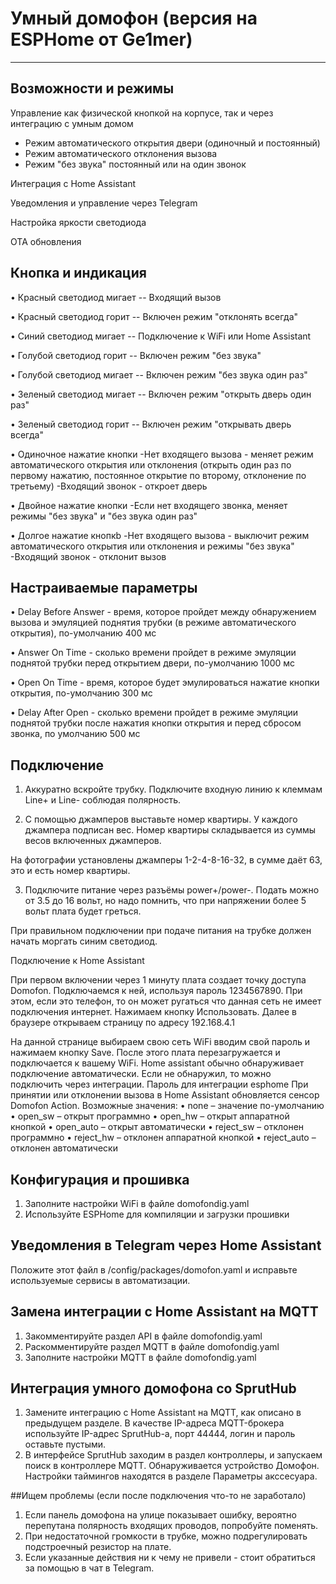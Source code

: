 # Умный домофон (версия на ESPHome от Ge1mer)
________________________________________
## Возможности и режимы
Управление как физической кнопкой на корпусе, так и через интеграцию с умным домом
 - Режим автоматического открытия двери (одиночный и постоянный)
 - Режим автоматического отклонения вызова
 - Режим "без звука" постоянный или на один звонок
 
Интеграция с Home Assistant

Уведомления и управление через Telegram

Настройка яркости светодиода

OTA обновления

## Кнопка и индикация
 •	Красный светодиод мигает  -- Входящий вызов
 
 •	Красный светодиод горит   -- Включен режим "отклонять всегда"
 
 •	Синий светодиод мигает    -- Подключение к WiFi или Home Assistant
 
 •	Голубой светодиод горит   -- Включен режим "без звука"
 
 •	Голубой светодиод мигает  -- Включен режим "без звука один раз"
 
 •	Зеленый светодиод мигает  -- Включен режим "открыть дверь один раз"
 
 •	Зеленый светодиод горит   -- Включен режим "открывать дверь всегда"
 
 •	Одиночное нажатие кнопки
   -Нет входящего вызова - меняет режим автоматического открытия или отклонения (открыть один раз по первому нажатию, постоянное открытие по второму, отклонение по третьему)
   -Входящий звонок - откроет дверь
   
•	Двойное нажатие кнопки
   -Если нет входящего звонка, меняет режимы "без звука" и "без звука один раз"
   
•	Долгое нажатие кнопкb
   -Нет входящего вызова - выключит режим автоматического открытия или отклонения и режимы "без звука"
   -Входящий звонок - отклонит вызов
   
## Настраиваемые параметры
•	Delay Before Answer - время, которое пройдет между обнаружением вызова и эмуляцией поднятия трубки (в режиме автоматического открытия), по-умолчанию 400 мс

•	Answer On Time - сколько времени пройдет в режиме эмуляции поднятой трубки перед открытием двери, по-умолчанию 1000 мс

•	Open On Time - время, которое будет эмулироваться нажатие кнопки открытия, по-умолчанию 300 мс
	
•	Delay After Open - сколько времени пройдет в режиме эмуляции поднятой трубки после нажатия кнопки открытия и перед сбросом звонка, по умолчанию 500 мс

## Подключение
1.	Аккуратно вскройте трубку. Подключите входную линию к клеммам Line+ и Line- соблюдая полярность.

2.	С помощью джамперов выставьте номер квартиры. У каждого джампера подписан вес. Номер квартиры складывается из суммы весов включенных джамперов.

На фотографии установлены джамперы 1-2-4-8-16-32, в сумме даёт 63, это и есть номер квартиры.

3.	Подключите питание через разъёмы power+/power-. Подать можно от 3.5 до 16 вольт, но надо помнить, что при напряжении более 5 вольт плата будет греться.

При правильном подключении при подаче питания на трубке должен начать моргать синим светодиод.

Подключение к Home Assistant

При первом включении через 1 минуту плата создает точку доступа Domofon. Подключаемся к ней, используя пароль 1234567890. При этом, если это телефон, то он может 
ругаться что данная сеть не имеет подключения интернет. Нажимаем кнопку Использовать. Далее в браузере открываем страницу по адресу 192.168.4.1

 
На данной странице выбираем свою сеть WiFi вводим свой пароль и нажимаем кнопку Save. После этого плата перезагружается и подключается к вашему WiFi. Home assistant обычно обнаруживает подключение автоматически. Если не обнаружил, то можно подключить через интеграции. Пароль для интеграции esphome
При принятии или отклонении вызова в Home Assistant обновляется сенсор Domofon Action. Возможные значения:
•	none – значение по-умолчанию
•	open_sw – открыт программно
•	open_hw – открыт аппаратной кнопкой
•	open_auto – открыт автоматически
•	reject_sw – отклонен программно
•	reject_hw – отклонен аппаратной кнопкой
•	reject_auto – отклонен автоматически
## Конфигурация и прошивка
1.	Заполните настройки WiFi в файле domofondig.yaml
2.	Используйте ESPHome для компиляции и загрузки прошивки
## Уведомления в Telegram через Home Assistant
Положите этот файл в /config/packages/domofon.yaml и исправьте используемые сервисы в автоматизации.
## Замена интеграции с Home Assistant на MQTT
1.	Закомментируйте раздел API в файле domofondig.yaml
2.	Раскомментируйте раздел MQTT в файле domofondig.yaml
3.	Заполните настройки MQTT в файле domofondig.yaml
## Интеграция умного домофона со SprutHub
1.	Замените интеграцию с Home Assistant на MQTT, как описано в предыдущем разделе. В качестве IP-адреса MQTT-брокера используйте IP-адрес SprutHub-а, порт 44444, логин и пароль оставьте пустыми.
2.	В интерфейсе SprutHub заходим в раздел контроллеры, и запускаем поиск в контроллере MQTT. Обнаруживается устройство Домофон. Настройки таймингов находятся в разделе Параметры акссесуара.

##Ищем проблемы (если после подключения что-то не заработало)
1.	Если панель домофона на улице показывает ошибку, вероятно перепутана полярность входящих проводов, попробуйте поменять.
2.	При недостаточной громкости в трубке, можно подрегулировать подстроечный резистор на плате.
3.	Если указанные действия ни к чему не привели - стоит обратиться за помощью в чат в Telegram.


